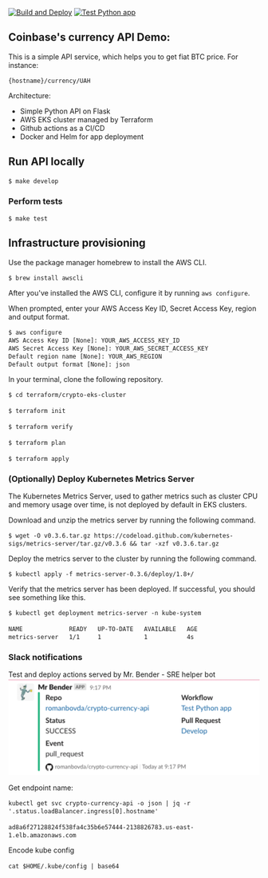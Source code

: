 [![Build and Deploy](https://github.com/romanbovda/crypto-currency-api/actions/workflows/deploy.yml/badge.svg)](https://github.com/romanbovda/crypto-currency-api/actions/workflows/deploy.yml)
[![Test Python app](https://github.com/romanbovda/crypto-currency-api/actions/workflows/test.yml/badge.svg)](https://github.com/romanbovda/crypto-currency-api/actions/workflows/test.yml)
## Coinbase's currency API Demo:

This is a simple API service, which helps you to get fiat BTC price. For instance:
```
{hostname}/currency/UAH
```
Architecture:
- Simple Python API on Flask
- AWS EKS cluster managed by Terraform
- Github actions as a CI/CD
- Docker and Helm for app deployment

## Run API locally 

```commandline
$ make develop
```
### Perform tests

```commandline
$ make test
```

## Infrastructure provisioning

Use the package manager homebrew to install the AWS CLI.
```commandline
$ brew install awscli
```
After you've installed the AWS CLI, configure it by running `aws configure`.

When prompted, enter your AWS Access Key ID, Secret Access Key, region and output format.
```commandline
$ aws configure
AWS Access Key ID [None]: YOUR_AWS_ACCESS_KEY_ID
AWS Secret Access Key [None]: YOUR_AWS_SECRET_ACCESS_KEY
Default region name [None]: YOUR_AWS_REGION
Default output format [None]: json
```
In your terminal, clone the following repository. 

```commandline
$ cd terraform/crypto-eks-cluster

$ terraform init

$ terraform verify

$ terraform plan

$ terraform apply
```

### (Optionally) Deploy Kubernetes Metrics Server
The Kubernetes Metrics Server, used to gather metrics such as cluster CPU and memory usage over time, is not deployed by default in EKS clusters.

Download and unzip the metrics server by running the following command.

```commandline
$ wget -O v0.3.6.tar.gz https://codeload.github.com/kubernetes-sigs/metrics-server/tar.gz/v0.3.6 && tar -xzf v0.3.6.tar.gz

```
Deploy the metrics server to the cluster by running the following command.

```commandline
$ kubectl apply -f metrics-server-0.3.6/deploy/1.8+/
```

Verify that the metrics server has been deployed. If successful, you should see something like this.

```commandline
$ kubectl get deployment metrics-server -n kube-system

NAME             READY   UP-TO-DATE   AVAILABLE   AGE
metrics-server   1/1     1            1           4s
```

### Slack notifications

Test and deploy actions served by Mr. Bender - SRE helper bot
![img.png](img.png)

Get endpoint name:

```commandline
kubectl get svc crypto-currency-api -o json | jq -r '.status.loadBalancer.ingress[0].hostname'

ad8a6f27128824f538fa4c35b6e57444-2138826783.us-east-1.elb.amazonaws.com
```

Encode kube config

```cat $HOME/.kube/config | base64```


